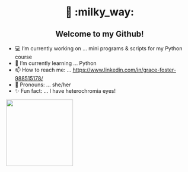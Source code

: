 <h1 align="center">👋 :milky_way:</h1>

  <h2 align="center">Welcome to my Github!</h2>
   
   
   
- :computer: I’m currently working on ... mini programs & scripts for my Python course
- 🧠 I’m currently learning ... Python
- 📫 How to reach me: ... https://www.linkedin.com/in/grace-foster-988515178/
- :woman: Pronouns: ... she/her
- :sparkles: Fun fact: ... I have heterochromia eyes!

<img height="180em" src="https://github-readme-stats.vercel.app/api?username=Fallinqqq&show_icons=true&hide_border=true&&count_private=true&include_all_commits=true" />


